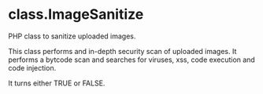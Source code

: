 # class.ImageSanitize
PHP class to sanitize uploaded images.

This class performs and in-depth security scan of uploaded images. It performs a bytcode scan and searches for viruses, xss, code execution and code injection. 

It turns either TRUE or FALSE.
